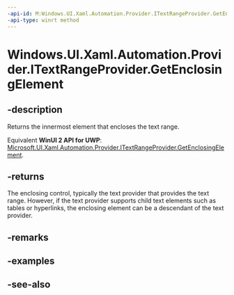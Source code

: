 ```yaml
---
-api-id: M:Windows.UI.Xaml.Automation.Provider.ITextRangeProvider.GetEnclosingElement
-api-type: winrt method
---
```


<!-- Method syntax
public Windows.UI.Xaml.Automation.Provider.IRawElementProviderSimple GetEnclosingElement()
-->

# Windows.UI.Xaml.Automation.Provider.ITextRangeProvider.GetEnclosingElement

## -description
Returns the innermost element that encloses the text range.

Equivalent **WinUI 2 API for UWP**: [Microsoft.UI.Xaml.Automation.Provider.ITextRangeProvider.GetEnclosingElement](/windows/winui/api/microsoft.ui.xaml.automation.provider.itextrangeprovider.getenclosingelement).

## -returns
The enclosing control, typically the text provider that provides the text range. However, if the text provider supports child text elements such as tables or hyperlinks, the enclosing element can be a descendant of the text provider.

## -remarks

## -examples

## -see-also
